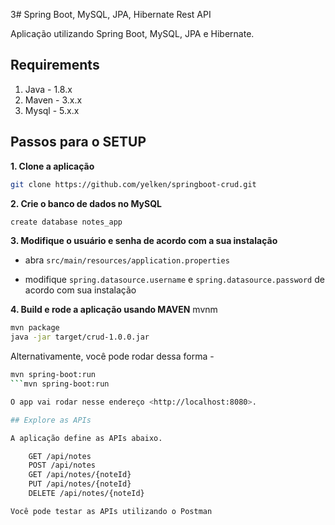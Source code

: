 3# Spring Boot, MySQL, JPA, Hibernate Rest API

Aplicação utilizando Spring Boot, MySQL, JPA e Hibernate.

## Requirements

1. Java - 1.8.x
2. Maven - 3.x.x
3. Mysql - 5.x.x

## Passos para o SETUP

**1. Clone a aplicação**

```bash
git clone https://github.com/yelken/springboot-crud.git
```

**2. Crie o banco de dados no MySQL**
```bash
create database notes_app
```

**3. Modifique o usuário e senha de acordo com a sua instalação**

+ abra `src/main/resources/application.properties`

+ modifique `spring.datasource.username` e `spring.datasource.password` de acordo com sua instalação

**4. Build e rode a aplicação usando MAVEN**
mvnm
```bash
mvn package
java -jar target/crud-1.0.0.jar
```

Alternativamente, você pode rodar dessa forma -

```bash
mvn spring-boot:run
```mvn spring-boot:run

O app vai rodar nesse endereço <http://localhost:8080>.

## Explore as APIs

A aplicação define as APIs abaixo.

    GET /api/notes
    POST /api/notes
    GET /api/notes/{noteId}
    PUT /api/notes/{noteId}
    DELETE /api/notes/{noteId}

Você pode testar as APIs utilizando o Postman 
